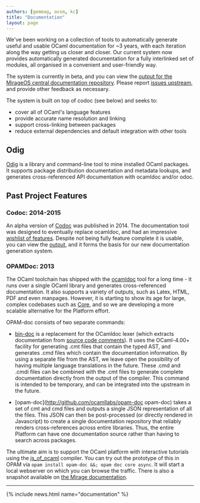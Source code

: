 ```yaml
---
authors: [gemmag, avsm, kc]
title: "Documentation"
layout: page
---
```


We've been working on a collection of tools to automatically generate useful and usable OCaml documentation for ~3 years, with each iteration along the way getting us closer and closer. Our current system now provides automatically generated documentation for a fully interlinked set of modules, all organised in a convenient and user-friendly way.

The system is currently in beta, and you can view the [output for the MirageOS central documentation repository](http://docs.mirage.io/). Please report [issues upstream](https://github.com/ocaml-doc/odoc/issues), and provide other feedback as necessary.

The system is built on top of codoc (see below) and seeks to:

- cover all of OCaml's language features
- provide accurate name resolution and linking
- support cross-linking between packages
- reduce external dependencies and default integration with other tools

## Odig

[Odig](http://erratique.ch/software/odig) is a library and command-line tool to mine installed OCaml packages. It supports package distribution documentation and metadata lookups, and generates cross-referenced API documentation with ocamldoc and/or odoc.

## Past Project Features

### Codoc: 2014-2015

An alpha version of [Codoc](https://github.com/dsheets/codoc) was published in 2014. The documentation tool was designed to eventually replace ocamldoc, and had an impressive [wishlist of features](http://opam.ocaml.org/blog/codoc-0-2-0-released/). Despite not being fully feature complete it is usable, you can view the [output](http://dsheets.github.io/codoc/), and it forms the basis for our new documentation generation system.

### OPAMDoc: 2013

The OCaml toolchain has shipped with the [ocamldoc](https://github.com/ocaml-doc) tool for a long time - it runs over a single OCaml library and generates cross-referenced documentation.  It also supports a variety of outputs, such as Latex, HTML, PDF and even manpages. However, it is starting to show its age for large, complex codebases such as [Core](http://github.com/janestreet/core), and so we are developing a more scalable alternative for the Platform effort.

OPAM-doc consists of two separate commands:

* [bin-doc](http://github.com/ocamllabs/bin-doc) is a replacement for the OCamldoc lexer (which extracts documentation from [source code comments](http://caml.inria.fr/pub/docs/manual-ocaml-4.00/manual029.html)). It uses the OCaml-4.00+ facility for generating .cmt files that contain the typed AST, and generates .cmd files which contain the documentation information. By using a separate file from the AST, we leave open the possibility of having multiple language translations in the future. These .cmd and .cmdi files can be combined with the .cmt files to generate complete documentation directly from the output of the compiler. This command is intended to be temporary, and can be integrated into the upstream in the future.

* [opam-doc](http://github.com/ocamllabs/opam-doc opam-doc) takes a set of cmt and cmd files and outputs a single JSON representation of all the files. This JSON can then be post-processed (or directly rendered in Javascript) to create a single documentation repository that reliably renders cross-references across entire libraries. Thus, the entire Platform can have one documentation source rather than having to search across packages.

The ultimate aim is to support the OCaml platform with interactive tutorials using the
[js_of_ocaml](http://ocsigen.org/js_of_ocaml) compiler. You can try out the prototype of this in OPAM via `opam install opam-doc &&; opam doc core async`. It will start a local webserver on which you can browse the traffic. There is also a snapshot available on [the Mirage documentation](http://mirage.github.io).

----

{% include news.html name="documentation" %}
